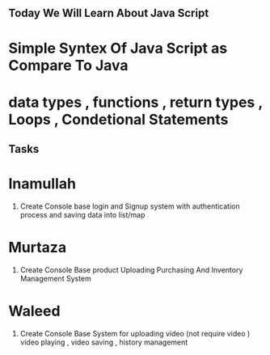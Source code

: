 ## Today We Will Learn About Java Script
# Simple Syntex Of Java Script as Compare To Java 
# data types , functions , return types , Loops , Condetional Statements 

## Tasks
# Inamullah 
1. Create Console base login and Signup system with authentication process  and saving data into list/map

# Murtaza 
1. Create Console Base product Uploading Purchasing And Inventory Management System 

# Waleed 
1. Create Console Base System for uploading video (not require video ) video playing , video saving , history management 

